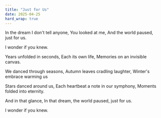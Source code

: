 ```yaml
---
title: "Just for Us"
date: 2025-04-25
hard_wrap: true
---
```


In the dream I don't tell anyone,
You looked at me,
And the world paused, 
just for us.

I wonder if you knew.

Years unfolded in seconds,
Each its own life,
Memories on an invisible canvas.

We danced through seasons,
Autumn leaves cradling laughter,
Winter's embrace warming us

Stars danced around us,
Each heartbeat a note in our symphony,
Moments folded into eternity.

And in that glance, 
In that dream,
the world paused,
just for us.

I wonder if you knew.